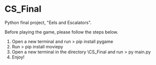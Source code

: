 # CS_Final
Python final project, "Eels and Escalators".

Before playing the game, please follow the steps below.

1. Open a new terminal and run > pip install pygame
2. Run > pip install moviepy
3. Open a new terminal in the directory \CS_Final and run > py main.py
4. Enjoy!
